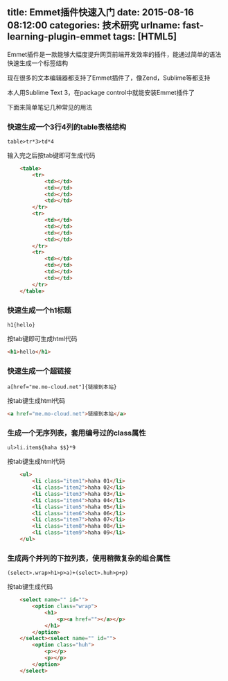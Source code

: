 title: Emmet插件快速入门
date: 2015-08-16 08:12:00
categories: 技术研究
urlname: fast-learning-plugin-emmet
tags: [HTML5]
---
Emmet插件是一款能够大幅度提升网页前端开发效率的插件，能通过简单的语法快速生成一个标签结构

现在很多的文本编辑器都支持了Emmet插件了，像Zend，Sublime等都支持

本人用Sublime Text 3，在package control中就能安装Emmet插件了

下面来简单笔记几种常见的用法

### 快速生成一个3行4列的table表格结构 ###
```
table>tr*3>td*4
```
输入完之后按tab键即可生成代码
<!--more-->
```html
    <table>
        <tr>
            <td></td>
            <td></td>
            <td></td>
            <td></td>
        </tr>
        <tr>
            <td></td>
            <td></td>
            <td></td>
            <td></td>
        </tr>
        <tr>
            <td></td>
            <td></td>
            <td></td>
            <td></td>
        </tr>
    </table>
```

### 快速生成一个h1标题 ###
```
h1{hello}
```
按tab键即可生成html代码
```html
<h1>hello</h1>
```

### 快速生成一个超链接 ###
```
a[href="me.mo-cloud.net"]{链接到本站}
```
按tab键生成html代码
```html
<a href="me.mo-cloud.net">链接到本站</a>
```

### 生成一个无序列表，套用编号过的class属性 ###
```
ul>li.item${haha $$}*9
```
按tab键生成html代码
```html
    <ul>
        <li class="item1">haha 01</li>
        <li class="item2">haha 02</li>
        <li class="item3">haha 03</li>
        <li class="item4">haha 04</li>
        <li class="item5">haha 05</li>
        <li class="item6">haha 06</li>
        <li class="item7">haha 07</li>
        <li class="item8">haha 08</li>
        <li class="item9">haha 09</li>
    </ul>
```

### 生成两个并列的下拉列表，使用稍微复杂的组合属性 ###
```
(select>.wrap>h1>p>a)+(select>.huh>p+p)
```
按tab键生成代码
```html
    <select name="" id="">
        <option class="wrap">
            <h1>
                <p><a href=""></a></p>
            </h1>
        </option>
    </select><select name="" id="">
        <option class="huh">
            <p></p>
            <p></p>
        </option>
    </select>
```